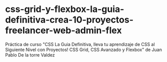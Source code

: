 # css-grid-y-flexbox-la-guia-definitiva-crea-10-proyectos-freelancer-web-admin-flex
Práctica de curso "CSS La Guia Definitiva, lleva tu aprendizaje de CSS al Siguiente Nivel con Proyectos! CSS Grid, CSS Avanzado y Flexbox" de Juan Pablo De la torre Valdez
